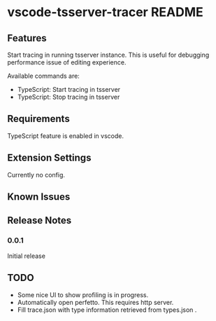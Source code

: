 # vscode-tsserver-tracer README

## Features

Start tracing in running tsserver instance.
This is useful for debugging performance issue of editing experience.

Available commands are:

- TypeScript: Start tracing in tsserver
- TypeScript: Stop tracing in tsserver

## Requirements

TypeScript feature is enabled in vscode.

## Extension Settings

Currently no config.

## Known Issues

## Release Notes

### 0.0.1

Initial release

## TODO

- Some nice UI to show profiling is in progress.
- Automatically open perfetto. This requires http server.
- Fill trace.json with type information retrieved from types.json .
